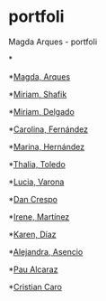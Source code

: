 # portfoli
Magda Arques - portfoli


*[]()

*[Magda, Arques](https://arquesm.github.io/portfoli/)

*[Miriam, Shafik](https://mimi-sh.github.io/Portfoli/)

*[Miriam, Delgado](https://miriam-dm.github.io/portfolio_web/)

*[Carolina, Fernández](https://carolrecursos.github.io/PortfoliWeb/)

*[Marina, Hernández](https://marinailu.github.io/Interfaz-portfolio/)

*[Thalia, Toledo](https://thalsxwho.github.io/portfolio_web/)

*[Lucia, Varona](https://lucypoke.github.io/Lloc-Web/)

*[Dan Crespo](https://dan413413.github.io/portfoliweb/)

*[Irene, Martínez]()

*[Karen, Díaz](https://karendiazdoamaral.github.io/PAGINA-WEB/)

*[Alejandra, Asencio]()

*[Pau Alcaraz]()

*[Cristian Caro]()
